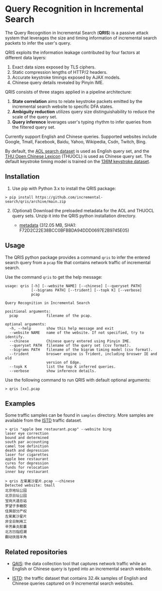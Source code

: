# Query Recognition in Incremental Search

The Query Recognition in Incremental Search (**QRIS**) is a passive attack system that leverages the size and timing information of incremental search packets to infer the user's query.

QRIS exploits the information leakage contributed by four factors at different data layers:
1. Exact data sizes exposed by TLS ciphers.
2. Static compression lengths of HTTP/2 headers.
3. Accurate keystroke timings exposed by AJAX models.
4. Chinese query details revealed by Pinyin IME.
	
QRIS consists of three stages applied in a pipeline architecture:
1. **State correlation** aims to relate keystroke packets emitted by the incremental search website to specific DFA states.
2. **Ambiguity reduction** utilizes query size distinguishability to reduce the scale of the query set.
3. **Query inference** leverages user's typing rhythm to infer queries from the filtered query set.

Currently support English and Chinese queries. Supported websites include Google, Tmall, Facebook, Baidu, Yahoo, Wikipedia, Csdn, Twitch, Bing.

By default, the [AOL search dataset](https://jeffhuang.com/search_query_logs.html) is used as English query set, and the [THU Open Chinese Lexicon](http://thuocl.thunlp.org/) (THUOCL) is used as Chinese query set. The default keystroke timing model is trained on the [136M keystroke dataset](https://userinterfaces.aalto.fi/136Mkeystrokes/).


## Installation

1. Use pip with Python 3.x to install the QRIS package:

```
> pip install https://github.com/incremental-search/qris/archive/main.zip
```

2. (Optional) Download the preloaded metadata for the AOL and THUOCL query sets. Unzip it into the QRIS python installation directory.

	* [metadata](https://mega.nz/file/9cxgGLiZ#-IMdSSrYKPPqt7QQD4qUbtZwoMMPxQ9OH3DVOuJZtC0) (312.05 MB, SHA1: F72D2C22E38BCC0BFBBDA94DDD0697E2B9745E05)


## Usage

The QRIS python package provides a command `qris` to infer the entered search query from a `pcap` file that contains network traffic of incremental search.

Use the command `qris` to get the help message:

```
usage: qris [-h] [--website NAME] [--chinese] [--queryset PATH]
            [--bigrams PATH] [--trident] [--topk K] [--verbose]
            pcap

Query Recognition in Incremental Search

positional arguments:
  pcap             filename of the pcap.

optional arguments:
  -h, --help       show this help message and exit
  --website NAME   name of the website. If not specified, try to identify.
  --chinese        Chinese query entered using Pinyin IME.
  --queryset PATH  filename of the query set (csv format).
  --bigrams PATH   filename of the bigram timing model (csv format).
  --trident        broswer engine is Trident, including broswer IE and old
                   version of Edge.
  --topk K         list the top K inferred queries.
  --verbose        show inference details.
```

Use the following command to run QRIS with default optional arguments:

```
> qris [xx].pcap
```


## Examples

Some traffic samples can be found in `samples` directory. More samples are available from the [ISTD](#related-repositories) traffic dataset.

```
> qris "apple bee restaurant.pcap" --website bing
laser eye correction
bound and determined
south par accounting
camel toe definition
death and depression
laser for cigarettes
apple bee restaurant
cures for depression
funds for relocation
inner bay restaurant

> qris 左氧氟沙星片.pcap --chinese
Detected website: tmall
北京地坛公园
北京日坛公园
宝岗大道总站
罗望子多糖胶
住房部分产权
左氧氟沙星片
非全日制用工
辛芳鼻炎胶囊
北方凹指招潮
翻动扶摇羊角
```


## Related repositories

* [QAIS](https://github.com/incremental-search/qais): the data collection tool that captures network traffic while an English or Chinese query is typed into an incremental search website.

* [ISTD](https://github.com/incremental-search/istd): the traffic dataset that contains 32.4k samples of English and Chinese queries captured on 9 incremental search websites.
